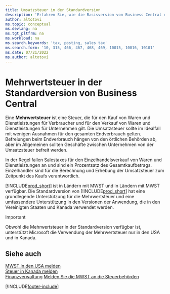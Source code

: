 ```yaml
---
title: Umsatzsteuer in der Standardversion
description: 'Erfahren Sie, wie die Basisversion von Business Central die Umsatzsteuer unterstützt, und erhalten Sie eine Beschreibung des Grundkonzepts.'
author: altotovi
ms.topic: conceptual
ms.devlang: na
ms.tgt_pltfrm: na
ms.workload: na
ms.search.keywords: 'tax, posting, sales tax'
ms.search.form: '10, 315, 466, 467, 468, 469, 10015, 10016, 10101'
ms.date: 07/21/2022
ms.author: altotovi
---
```


# <a name="sales-tax-in-the-default-version-of-business-central"></a><a name="sales-tax-in-the-default-version-of-business-central"></a><a name="sales-tax-in-the-default-version-of-business-central"></a>Mehrwertsteuer in der Standardversion von Business Central

Eine **Mehrwertsteuer** ist eine Steuer, die für den Kauf von Waren und Dienstleistungen für Verbraucher und für den Verkauf von Waren und Dienstleistungen für Unternehmen gilt. Die Umsatzsteuer sollte im Idealfall mit wenigen Ausnahmen für den gesamten Endverbrauch gelten. Befreiungen beim Endverbrauch hängen von den örtlichen Behörden ab, aber im Allgemeinen sollten Geschäfte zwischen Unternehmen von der Umsatzsteuer befreit werden.  

In der Regel fallen Salestaxes für den Einzelhandelsverkauf von Waren und Dienstleistungen an und sind ein Prozentsatz des Gesamtkaufbetrags. Einzelhändler sind für die Berechnung und Erhebung der Umsatzsteuer zum Zeitpunkt des Kaufs verantwortlich.  

[!INCLUDE[prod_short](includes/prod_short.md)] ist in Ländern mit MWST und in Ländern mit MWST verfügbar. Die Standardversion von [!INCLUDE[prod_short](includes/prod_short.md)] hat eine grundlegende Unterstützung für die Mehrwertsteuer und eine umfassendere Unterstützung in den Versionen der Anwendung, die in den Vereinigten Staaten und Kanada verwendet werden.

> [!IMPORTANT]
> Obwohl die Mehrwertsteuer in der Standardversion verfügbar ist, unterstützt Microsoft die Verwendung der Mehrwertsteuer nur in den USA und in Kanada.

## <a name="see-also"></a><a name="see-also"></a><a name="see-also"></a>Siehe auch

[MWST in den USA melden](localfunctionality/UnitedStates/us-sales-tax.md)  
[Steuer in Kanada melden](localfunctionality/canada/ca-sales-tax.md)  
[Finanzverwaltung](finance.md)
[Melden Sie die MWST an die Steuerbehörden](finance-how-report-vat.md)

[!INCLUDE[footer-include](includes/footer-banner.md)]
